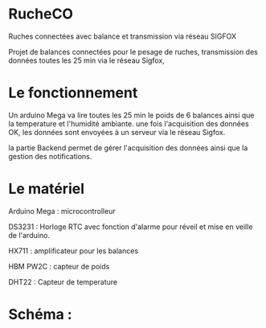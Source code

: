 # RucheCO
Ruches connectées avec balance et transmission via réseau SIGFOX

Projet de balances connectées pour le pesage de ruches, transmission des données toutes les 25 min via le réseau Sigfox, 

# Le fonctionnement

Un arduino Mega va lire toutes les 25 min le poids de 6 balances ainsi que la temperature et l'humidité ambiante. 
une fois l'acquisition des données OK, les données sont envoyées à un serveur via le réseau Sigfox.

la partie Backend permet de gérer l'acquisition des données ainsi que la gestion des notifications.


# Le matériel 

Arduino Mega : microcontrolleur 

DS3231 : Horloge RTC avec fonction d'alarme pour réveil et mise en veille de l'arduino.

HX711 : amplificateur pour les balances

HBM PW2C : capteur de poids

DHT22 : Capteur de temperature


# Schéma :


